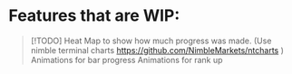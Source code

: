 # Features that are WIP:

> [!TODO] 
> Heat Map to show how much progress was made. (Use nimble terminal
> charts https://github.com/NimbleMarkets/ntcharts )
> Animations for bar progress 
> Animations for rank up

